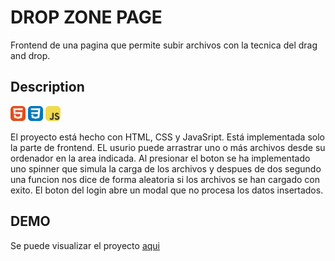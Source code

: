 # DROP ZONE PAGE

Frontend de una pagina que permite subir archivos con la tecnica del drag and drop.

## Description

<img src="./icons/HTML.svg" width="24">
<img src="./icons/CSS.svg" width="24">
<img src="./icons/JavaScript.svg" width="24">

El proyecto está hecho con HTML, CSS y JavaSript. Está implementada solo la parte de frontend. EL usurio puede arrastrar uno o más archivos desde su ordenador en la area indicada. Al presionar el boton se ha implementado uno spinner que simula la carga de los archivos y despues de dos segundo una funcion nos dice de forma aleatoria si los archivos se han cargado con exito.
El boton del login abre un modal que no procesa los datos insertados.

## DEMO

Se puede visualizar el proyecto [aqui](www.google.es)
